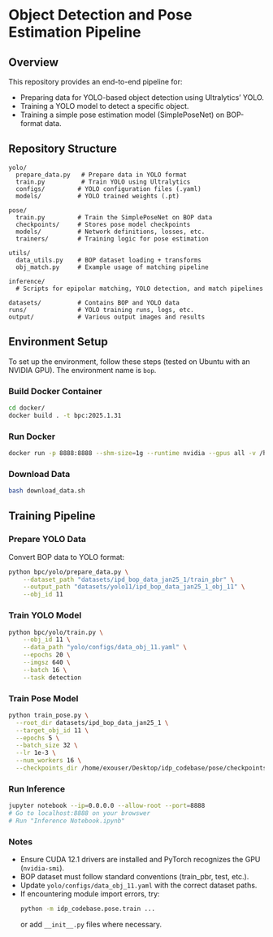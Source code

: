# Object Detection and Pose Estimation Pipeline

## Overview
This repository provides an end-to-end pipeline for:
- Preparing data for YOLO-based object detection using Ultralytics’ YOLO.
- Training a YOLO model to detect a specific object.
- Training a simple pose estimation model (SimplePoseNet) on BOP-format data.

## Repository Structure
```
yolo/
  prepare_data.py   # Prepare data in YOLO format
  train.py          # Train YOLO using Ultralytics
  configs/         # YOLO configuration files (.yaml)
  models/          # YOLO trained weights (.pt)

pose/
  train.py         # Train the SimplePoseNet on BOP data
  checkpoints/     # Stores pose model checkpoints
  models/          # Network definitions, losses, etc.
  trainers/        # Training logic for pose estimation

utils/
  data_utils.py    # BOP dataset loading + transforms
  obj_match.py     # Example usage of matching pipeline

inference/
  # Scripts for epipolar matching, YOLO detection, and match pipelines

datasets/          # Contains BOP and YOLO data
runs/              # YOLO training runs, logs, etc.
output/            # Various output images and results
```

## Environment Setup
To set up the environment, follow these steps (tested on Ubuntu with an NVIDIA GPU). The environment name is `bop`.

### Build Docker Container
```bash
cd docker/
docker build . -t bpc:2025.1.31
```

### Run Docker
```bash
docker run -p 8888:8888 --shm-size=1g --runtime nvidia --gpus all -v /home/akasha_uswest2/bin_picking_challenge/ipd_codebase:/ipd_codebase -ti bpc_challenge:latest bash
```


### Download Data
```bash
bash download_data.sh
```

## Training Pipeline

### Prepare YOLO Data
Convert BOP data to YOLO format:
```bash
python bpc/yolo/prepare_data.py \
    --dataset_path "datasets/ipd_bop_data_jan25_1/train_pbr" \
    --output_path "datasets/yolo11/ipd_bop_data_jan25_1_obj_11" \
    --obj_id 11
```

### Train YOLO Model
```bash
python bpc/yolo/train.py \
    --obj_id 11 \
    --data_path "yolo/configs/data_obj_11.yaml" \
    --epochs 20 \
    --imgsz 640 \
    --batch 16 \
    --task detection
```

### Train Pose Model
```bash
python train_pose.py \
  --root_dir datasets/ipd_bop_data_jan25_1 \
  --target_obj_id 11 \
  --epochs 5 \
  --batch_size 32 \
  --lr 1e-3 \
  --num_workers 16 \
  --checkpoints_dir /home/exouser/Desktop/idp_codebase/pose/checkpoints
```

### Run Inference
```bash
jupyter notebook --ip=0.0.0.0 --allow-root --port=8888
# Go to localhost:8888 on your browswer
# Run "Inference Notebook.ipynb"
```


### Notes
- Ensure CUDA 12.1 drivers are installed and PyTorch recognizes the GPU (`nvidia-smi`).
- BOP dataset must follow standard conventions (train_pbr, test, etc.).
- Update `yolo/configs/data_obj_11.yaml` with the correct dataset paths.
- If encountering module import errors, try:
  ```bash
  python -m idp_codebase.pose.train ...
  ```
  or add `__init__.py` files where necessary.
